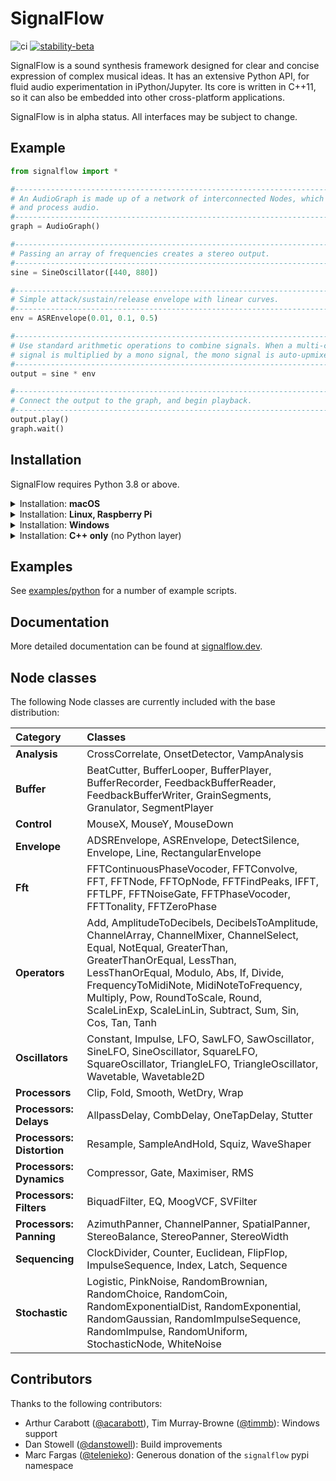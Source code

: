 # SignalFlow

![ci](https://github.com/ideoforms/signal/workflows/ci/badge.svg) [![stability-beta](https://img.shields.io/badge/stability-beta-33bbff.svg)](https://github.com/mkenney/software-guides/blob/master/STABILITY-BADGES.md#beta)

SignalFlow is a sound synthesis framework designed for clear and concise expression of complex musical ideas. It has an extensive Python API, for fluid audio experimentation in iPython/Jupyter. Its core is written in C++11, so it can also be embedded into other cross-platform applications.

SignalFlow is in alpha status. All interfaces may be subject to change.

## Example

```python
from signalflow import *

#--------------------------------------------------------------------------------
# An AudioGraph is made up of a network of interconnected Nodes, which generate
# and process audio. 
#--------------------------------------------------------------------------------
graph = AudioGraph()

#--------------------------------------------------------------------------------
# Passing an array of frequencies creates a stereo output.
#--------------------------------------------------------------------------------
sine = SineOscillator([440, 880])

#--------------------------------------------------------------------------------
# Simple attack/sustain/release envelope with linear curves.
#--------------------------------------------------------------------------------
env = ASREnvelope(0.01, 0.1, 0.5)

#--------------------------------------------------------------------------------
# Use standard arithmetic operations to combine signals. When a multi-channel 
# signal is multiplied by a mono signal, the mono signal is auto-upmixed.
#--------------------------------------------------------------------------------
output = sine * env

#--------------------------------------------------------------------------------
# Connect the output to the graph, and begin playback.
#--------------------------------------------------------------------------------
output.play()
graph.wait()
```

## Installation

SignalFlow requires Python 3.8 or above.

<details>
<summary>Installation: <b>macOS</b></summary>

### macOS

Install an up-to-date version of Python 3 using Homebrew ([guide](https://docs.python-guide.org/starting/install3/osx/)): `brew install python3`

Install SignalFlow using `pip`:

```
pip3 install signalflow
```

That's it! To test that it is installed successfully, play a test tone by running: `signalflow test` 

#### From source

To build on macOS from source, install dependencies with Homebrew: 
```
brew install cmake python libsndfile libsoundio
```

Clone this repository, then build and install with `pip`:
```
pip3 install .
```
</details>

<details>
<summary>Installation: <b>Linux, Raspberry Pi</b></summary>

### Linux, Raspberry Pi

SignalFlow supports Linux (verified on Ubuntu 20.04 and Raspberry Pi OS buster) with alsa and pulseaudio backends.

#### Via pip

Installation via pip is supported for Linux x86_64. To install:

```
pip3 install signalflow
```

That's it! To test that it is installed successfully, play a test tone by running: `signalflow test`.

If installation does not succeed, follow the instructions for building from source below. 

#### From source

To build the Python library from source on Linux, install dependencies with apt:
```
apt-get install -y git cmake g++ python3-pip libasound2-dev libsndfile1-dev libsoundio-dev fftw3-dev
```

If you experience an error on Raspberry Pi `libf77blas.so.3: cannot open shared object file`:

```
sudo apt-get install -y libatlas-base-dev
```

Clone this repository, then build and install with `pip`:
```
pip3 install .
```

</details>

<details>
<summary>Installation: <b>Windows</b></summary>

### Windows

This is work in progress.

Currently, dependencies need to be downloaded and built by hand. These can be placed anywhere.

- https://github.com/timmb/libsoundio - check out the `fix-msvc` branch.
  - Use CMake GUI to build libsoundio with Visual Studio 2019 with binaries in a subfolder of that repo named `build`. (Configure, Generate, Open project, Batch build all configurations)
- https://github.com/libsndfile/libsndfile
  - Use CMake GUI to build libsndfile with Visual Studio 2019 with binaries in a subfolder of that repo named `build`. (Configure, Generate, Open project, Batch build all configurations)
- Download Windows binaries of FFTW from http://fftw.org/install/windows.html.

To build SignalFlow, use the CMake GUI. Press configure and you will see three empty fields to fill in with the path to the two build folders and the FFTW binaries folder (see above). Set these parameters then press Configure, then Generate then Open. Then build in Visual Studio 2019.

As of 2021-03-03, only the signalflow project has been ported to build correctly on Windows. Only tested in x64 and for Debug builds. Tested using Visual Studio 2019.

</details>

<details>
<summary>Installation: <b>C++ only</b> (no Python layer)</summary>

To build and install the C++ core without the Python binding layer:
```
mkdir build
cd build
cmake ..
make -j8
```

</details>

## Examples

See [examples/python](examples/python) for a number of example scripts.

## Documentation

More detailed documentation can be found at [signalflow.dev](https://signalflow.dev/). 

## Node classes

The following Node classes are currently included with the base distribution:

| Category | Classes  |
|:---------|:---------|
| **Analysis** | CrossCorrelate, OnsetDetector, VampAnalysis |
| **Buffer** | BeatCutter, BufferLooper, BufferPlayer, BufferRecorder, FeedbackBufferReader, FeedbackBufferWriter, GrainSegments, Granulator, SegmentPlayer |
| **Control** | MouseX, MouseY, MouseDown |
| **Envelope** | ADSREnvelope, ASREnvelope, DetectSilence, Envelope, Line, RectangularEnvelope |
| **Fft** | FFTContinuousPhaseVocoder, FFTConvolve, FFT, FFTNode, FFTOpNode, FFTFindPeaks, IFFT, FFTLPF, FFTNoiseGate, FFTPhaseVocoder, FFTTonality, FFTZeroPhase |
| **Operators** | Add, AmplitudeToDecibels, DecibelsToAmplitude, ChannelArray, ChannelMixer, ChannelSelect, Equal, NotEqual, GreaterThan, GreaterThanOrEqual, LessThan, LessThanOrEqual, Modulo, Abs, If, Divide, FrequencyToMidiNote, MidiNoteToFrequency, Multiply, Pow, RoundToScale, Round, ScaleLinExp, ScaleLinLin, Subtract, Sum, Sin, Cos, Tan, Tanh |
| **Oscillators** | Constant, Impulse, LFO, SawLFO, SawOscillator, SineLFO, SineOscillator, SquareLFO, SquareOscillator, TriangleLFO, TriangleOscillator, Wavetable, Wavetable2D |
| **Processors** | Clip, Fold, Smooth, WetDry, Wrap |
| **Processors: Delays** | AllpassDelay, CombDelay, OneTapDelay, Stutter |
| **Processors: Distortion** | Resample, SampleAndHold, Squiz, WaveShaper |
| **Processors: Dynamics** | Compressor, Gate, Maximiser, RMS |
| **Processors: Filters** | BiquadFilter, EQ, MoogVCF, SVFilter |
| **Processors: Panning** | AzimuthPanner, ChannelPanner, SpatialPanner, StereoBalance, StereoPanner, StereoWidth |
| **Sequencing** | ClockDivider, Counter, Euclidean, FlipFlop, ImpulseSequence, Index, Latch, Sequence |
| **Stochastic** | Logistic, PinkNoise, RandomBrownian, RandomChoice, RandomCoin, RandomExponentialDist, RandomExponential, RandomGaussian, RandomImpulseSequence, RandomImpulse, RandomUniform, StochasticNode, WhiteNoise |

## Contributors

Thanks to the following contributors:

- Arthur Carabott ([@acarabott](https://github.com/acarabott)), Tim Murray-Browne ([@timmb](https://github.com/timmb)): Windows support
- Dan Stowell ([@danstowell](https://github.com/danstowell)): Build improvements
- Marc Fargas ([@telenieko](https://github.com/telenieko)): Generous donation of the `signalflow` pypi namespace
